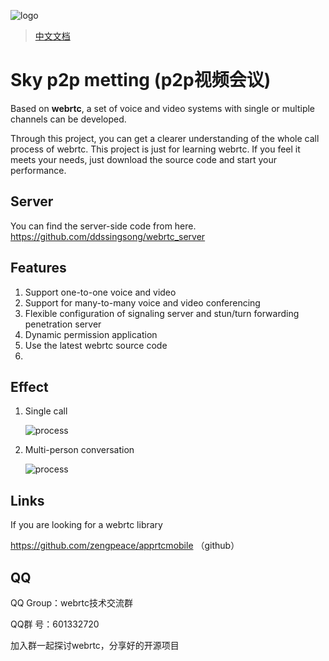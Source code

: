 ![logo](https://github.com/ddssingsong/webrtc_android/blob/master/art/logo1.png)



> [中文文档](<https://github.com/ddssingsong/webrtc_android/blob/master/README-zh.md>)



# Sky p2p metting (p2p视频会议)



Based on **webrtc**, a set of voice and video systems with single or multiple channels can be developed. 

Through this project, you can get a clearer understanding of the whole call process of webrtc. This project is just for learning webrtc. If you feel it meets your needs, just download the source code and start your performance.



## Server 

You can find the server-side code from here.   https://github.com/ddssingsong/webrtc_server



## Features

1. Support one-to-one voice and video
2. Support for many-to-many voice and video conferencing
3. Flexible configuration of signaling server and stun/turn forwarding penetration server
4. Dynamic permission application
6. Use the latest webrtc source code
7. 

## Effect

1. Single call

   ![process](https://github.com/ddssingsong/webrtc_android/blob/master/art/image3.png)



2. Multi-person conversation

   ![process](https://github.com/ddssingsong/webrtc_android/blob/master/art/image5.jpg)



## Links

If you are looking for a webrtc library

https://github.com/zengpeace/apprtcmobile （github）



## QQ

QQ Group：webrtc技术交流群

QQ群   号：601332720

加入群一起探讨webrtc，分享好的开源项目

















